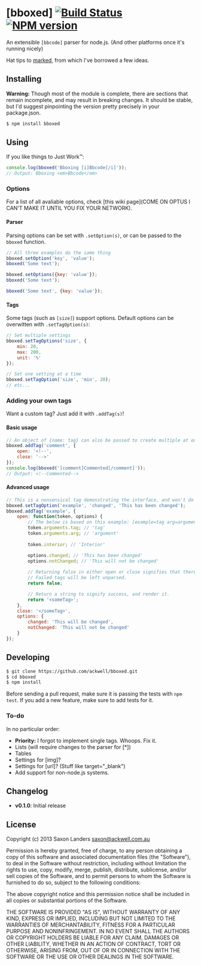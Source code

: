 # [bboxed] [![Build Status](https://travis-ci.org/ackwell/bboxed.png?branch=master)](https://travis-ci.org/ackwell/bboxed) [![NPM version](https://badge.fury.io/js/bboxer.png)](http://badge.fury.io/js/bboxer)

An extensible `[bbcode]` parser for node.js. (And other platforms once it's running nicely)

Hat tips to [marked](https://github.com/chjj/marked/), from which I've borrowed a few ideas.

## Installing

**Warning:** Though most of the module is complete, there are sections that remain
incomplete, and may result in breaking changes. It should be stable, but I'd suggest pinpointing the version pretty precisely in your package.json.

```sh
$ npm install bboxed
```

## Using

If you like things to Just Work™:

```js
console.log(bboxed('Bboxing [i]Bbcode[/i]'));
// Output: Bboxing <em>Bbcode</em>
```
### Options

For a list of all avaliable options, check [this wiki page](COME ON OPTUS I CAN'T MAKE IT UNTIL YOU FIX YOUR NETWORK).

#### Parser

Parsing options can be set with `.setOption(s)`, or can be passed to the `bboxed` function.

```js
// All three examples do the same thing
bboxed.setOption('key', 'value');
bboxed('Some text');

bboxed.setOptions({key: 'value'});
bboxed('Some text');

bboxed('Some text', {key: 'value'});
```

#### Tags

Some tags (such as `[size]`) support options. Default options can be overwitten
with `.setTagOption(s)`:

```js
// Set multiple settings
bboxed.setTagOptions('size', {
	min: 20,
	max: 200,
	unit: '%'
});

// Set one setting at a time
bboxed.setTagOption('size', 'min', 20);
// etc...
```

### Adding your own tags

Want a custom tag? Just add it with `.addTag(s)`!

#### Basic usage

```js
// An object of {name: tag} can also be passed to create multiple at once
bboxed.addTag('comment', {
	open: '<!--',
	close: '-->'
});
console.log(bboxed('[comment]Commented[/comment]'));
// Output: <!--Commented-->
```

#### Advanced usage

```js
// This is a nonsensical tag demonstrating the interface, and won't do anything.
bboxed.setTagOption('example', 'changed', 'This has been changed');
bboxed.addTag('example', {
	open: function(token, options) {
		// The below is based on this example: [example=tag arg=argument]Interior[/example]
		token.arguments.tag; // 'tag'
		token.arguments.arg; // 'argument'
	
		token.interior; // 'Interior'

		options.changed; // 'This has been changed'
		options.notChanged; // 'This will not be changed'
	
		// Returning false in either open or close signifies that there was a failure.
		// Failed tags will be left unparsed.
		return false;

		// Return a string to signify success, and render it.
		return '<someTag>';
	},
	close: '</someTag>',
	options: {
		changed: 'This will be changed',
		notChanged: 'This will not be changed'
	}
});
```

## Developing

```sh
$ git clone https://github.com/ackwell/bboxed.git
$ cd bboxed
$ npm install
```

Before sending a pull request, make sure it is passing the tests with `npm test`.
If you add a new feature, make sure to add tests for it.

### To-do

In no particular order:

* **Priority:** I forgot to implement single tags. Whoops. Fix it.
* Lists (will require changes to the parser for [*])
* Tables
* Settings for [img]?
* Settings for [url]? (Stuff like target="_blank")
* Add support for non-node.js systems.

## Changelog

* **v0.1.0**: Initial release

## License

Copyright (c) 2013 Saxon Landers <saxon@ackwell.com.au>

Permission is hereby granted, free of charge, to any person obtaining a copy
of this software and associated documentation files (the "Software"), to deal
in the Software without restriction, including without limitation the rights
to use, copy, modify, merge, publish, distribute, sublicense, and/or sell
copies of the Software, and to permit persons to whom the Software is
furnished to do so, subject to the following conditions:

The above copyright notice and this permission notice shall be included in
all copies or substantial portions of the Software.

THE SOFTWARE IS PROVIDED "AS IS", WITHOUT WARRANTY OF ANY KIND, EXPRESS OR
IMPLIED, INCLUDING BUT NOT LIMITED TO THE WARRANTIES OF MERCHANTABILITY,
FITNESS FOR A PARTICULAR PURPOSE AND NONINFRINGEMENT. IN NO EVENT SHALL THE
AUTHORS OR COPYRIGHT HOLDERS BE LIABLE FOR ANY CLAIM, DAMAGES OR OTHER
LIABILITY, WHETHER IN AN ACTION OF CONTRACT, TORT OR OTHERWISE, ARISING FROM,
OUT OF OR IN CONNECTION WITH THE SOFTWARE OR THE USE OR OTHER DEALINGS IN
THE SOFTWARE.